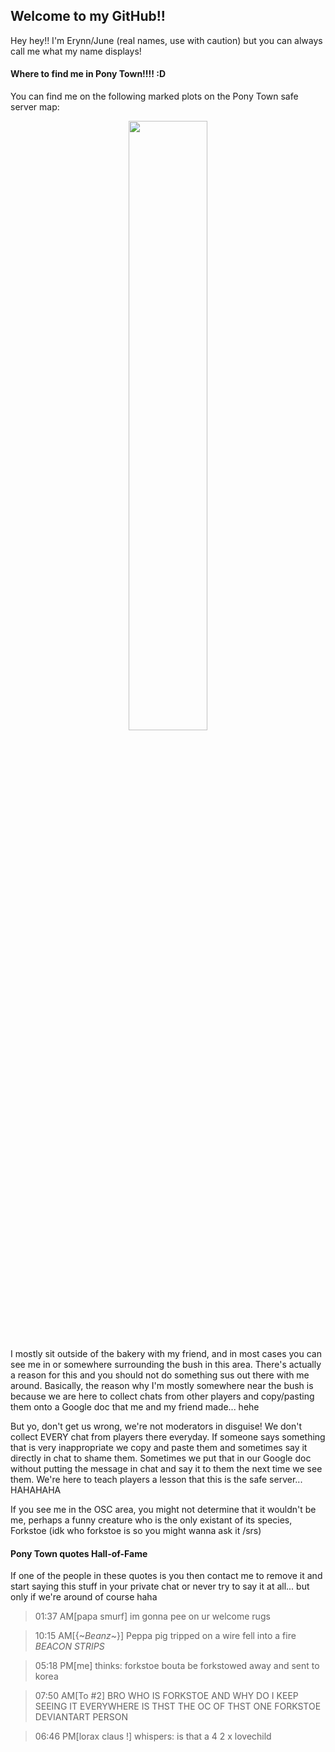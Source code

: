 ## Welcome to my GitHub!!

Hey hey!! I'm Erynn/June (real names, use with caution) but you can always call me what my name displays!

#### Where to find me in Pony Town!!!! :D
You can find me on the following marked plots on the Pony Town safe server map:
<p align="center">
  <img src="https://github.com/user-attachments/assets/4b80ece0-b8fe-4ba2-9a09-507f6d6c627e" width=50% height=50%>
</p>

I mostly sit outside of the bakery with my friend, and in most cases you can see me in or somewhere surrounding the bush in this area. There's actually a reason for this and you should not do something sus out there with me around.
Basically, the reason why I'm mostly somewhere near the bush is because we are here to collect chats from other players and copy/pasting them onto a Google doc that me and my friend made... hehe

But yo, don't get us wrong, we're not moderators in disguise! We don't collect EVERY chat from players there everyday. If someone says something that is very inappropriate we copy and paste them and sometimes say it directly in chat to shame them. Sometimes we put that in our Google doc without putting the message in chat and say it to them the next time we see them.
We're here to teach players a lesson that this is the safe server... HAHAHAHA

If you see me in the OSC area, you might not determine that it wouldn't be me, perhaps a funny creature who is the only existant of its species, Forkstoe
(idk who forkstoe is so you might wanna ask it /srs)

#### Pony Town quotes Hall-of-Fame
If one of the people in these quotes is you then contact me to remove it and start saying this stuff in your private chat or never try to say it at all... but only if we're around of course haha

> 01:37 AM[papa smurf] im gonna pee on ur welcome rugs

> 10:15 AM[{~*Beanz*~}] Peppa pig tripped on a wire fell into a fire *BEACON STRIPS*

> 05:18 PM[me] thinks: forkstoe bouta be forkstowed away and sent to korea

> 07:50 AM[To #2] BRO WHO IS FORKSTOE AND WHY DO I KEEP SEEING IT EVERYWHERE IS THST THE OC OF THST ONE FORKSTOE DEVIANTART PERSON

> 06:46 PM[lorax claus !] whispers: is that a 4 2 x lovechild

<!--
**ForksTwo/ForksTwo** is a ✨ _special_ ✨ repository because its `README.md` (this file) appears on your GitHub profile.

Here are some ideas to get you started:

- 🔭 I’m currently working on ...
- 🌱 I’m currently learning ...
- 👯 I’m looking to collaborate on ...
- 🤔 I’m looking for help with ...
- 💬 Ask me about ...
- 📫 How to reach me: ...
- 😄 Pronouns: ...
- ⚡ Fun fact: ...
-->
